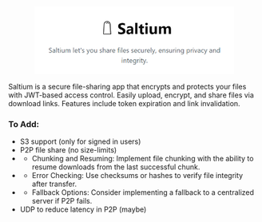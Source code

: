 <p align="center">
  <img src="./public/images/header.png" alt="header" width="400"/>
</p>


Saltium is a secure file-sharing app that encrypts and protects your files with JWT-based access control. Easily upload, encrypt, and share files via download links. Features include token expiration and link invalidation.

### To Add:
- S3 support (only for signed in users)
- P2P file share (no size-limits)
- - Chunking and Resuming: Implement file chunking with the ability to resume downloads from the last successful chunk.
- - Error Checking: Use checksums or hashes to verify file integrity after transfer.
- - Fallback Options: Consider implementing a fallback to a centralized server if P2P fails.
- UDP to reduce latency in P2P (maybe)
